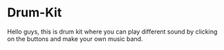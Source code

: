 # Drum-Kit
Hello guys, this is drum kit where you can play different sound by clicking on the buttons and make your own music band.
